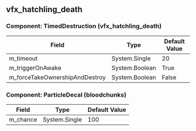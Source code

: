 ## vfx_hatchling_death

### Component: TimedDestruction (vfx_hatchling_death)

|Field|Type|Default Value|
|---|---|---|
|m_timeout|System.Single|20|
|m_triggerOnAwake|System.Boolean|True|
|m_forceTakeOwnershipAndDestroy|System.Boolean|False|

### Component: ParticleDecal (bloodchunks)

|Field|Type|Default Value|
|---|---|---|
|m_chance|System.Single|100|

